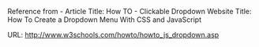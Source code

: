 Reference from -
Article Title: 
How TO - Clickable Dropdown
Website Title:  How To Create a Dropdown Menu With CSS and JavaScript

URL: http://www.w3schools.com/howto/howto_js_dropdown.asp

